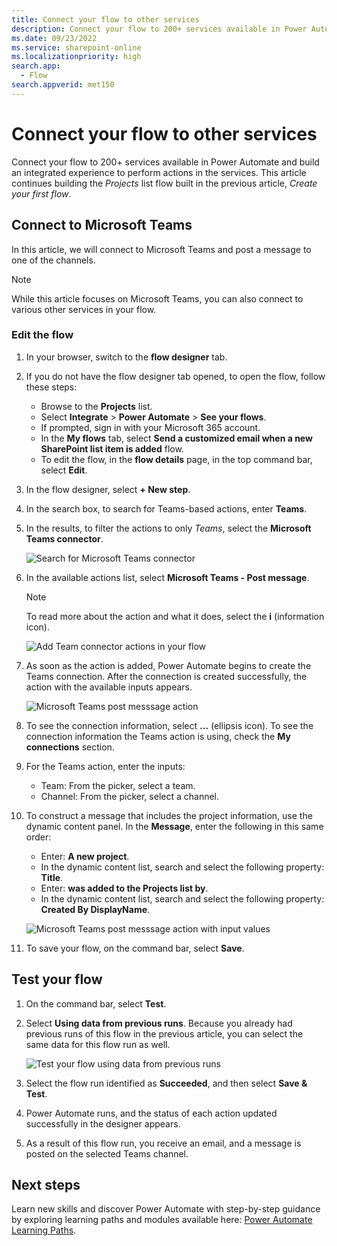 ```yaml
---
title: Connect your flow to other services
description: Connect your flow to 200+ services available in Power Automate, and build an integrated experience to perform actions in the services.
ms.date: 09/23/2022
ms.service: sharepoint-online
ms.localizationpriority: high
search.app:
  - Flow
search.appverid: met150
---
```


# Connect your flow to other services

Connect your flow to 200+ services available in Power Automate and build an integrated experience to perform actions in the services. This article continues building the *Projects* list flow built in the previous article, *Create your first flow*.

## Connect to Microsoft Teams

In this article, we will connect to Microsoft Teams and post a message to one of the channels.

> [!NOTE]
>While this article focuses on Microsoft Teams, you can also connect to various other services in your flow.

### Edit the flow

1. In your browser, switch to the **flow designer** tab.
1. If you do not have the flow designer tab opened, to open the flow, follow these steps:
    * Browse to the **Projects** list.
    * Select **Integrate** > **Power Automate** > **See your flows**.
    * If prompted, sign in with your Microsoft 365 account.
    * In the **My flows** tab, select **Send a customized email when a new SharePoint list item is added** flow.
    * To edit the flow, in the **flow details** page, in the top command bar, select **Edit**.
1. In the flow designer, select **+ New step**.
1. In the search box, to search for Teams-based actions, enter **Teams**.
1. In the results, to filter the actions to only *Teams*, select the **Microsoft Teams connector**.

    ![Search for Microsoft Teams connector](../../../images/gs02-choose-action-microsoft-teams-connector.png)

1. In the available actions list, select **Microsoft Teams - Post message**.

    > [!NOTE]
    > To read more about the action and what it does, select the **i** (information icon).

    ![Add Team connector actions in your flow](../../../images/gs02-microsoft-teams-connector.png)

1. As soon as the action is added, Power Automate begins to create the Teams connection. After the connection is created successfully, the action with the available inputs appears.

    ![Microsoft Teams post messsage action](../../../images/gs02-microsoft-teams-post-message-action.png)

1. To see the connection information, select **...** (ellipsis icon). To see the connection information the Teams action is using, check the **My connections** section.
1. For the Teams action, enter the inputs:
    * Team: From the picker, select a team.
    * Channel: From the picker, select a channel.
1. To construct a message that includes the project information, use the dynamic content panel. In the **Message**, enter the following in this same order:
    * Enter: **A new project**.
    * In the dynamic content list, search and select the following property: **Title**.
    * Enter: **was added to the Projects list by**.
    * In the dynamic content list, search and select the following property: **Created By DisplayName**.

    ![Microsoft Teams post messsage action with input values](../../../images/gs02-microsoft-teams-post-message-with-inputs.png)

1. To save your flow, on the command bar, select **Save**.

## Test your flow

1. On the command bar, select **Test**.
1. Select **Using data from previous runs**. Because you already had previous runs of this flow in the previous article, you can select the same data for this flow run as well.

    ![Test your flow using data from previous runs](../../../images/gs02-test-your-flow-previous-runs.png)

1. Select the flow run identified as **Succeeded**, and then select **Save & Test**.
1. Power Automate runs, and the status of each action updated successfully in the designer appears.
1. As a result of this flow run, you receive an email, and a message is posted on the selected Teams channel.

## Next steps

Learn new skills and discover Power Automate with step-by-step guidance by exploring learning paths and modules available here: [Power Automate Learning Paths](/training/browse/?term=Power%20Automate&products=power-automate).
